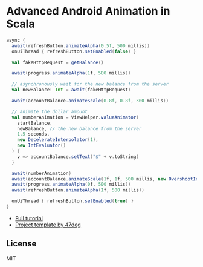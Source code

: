 # Advanced Android Animation in Scala

```scala
async {
  await(refreshButton.animateAlpha(0.5f, 500 millis))
  onUiThread { refreshButton.setEnabled(false) }

  val fakeHttpRequest = getBalance()

  await(progress.animateAlpha(1f, 500 millis))

  // asynchronously wait for the new balance from the server
  val newBalance: Int = await(fakeHttpRequest)

  await(accountBalance.animateScale(0.8f, 0.8f, 300 millis))

  // animate the dollar amount
  val numberAnimation = ViewHelper.valueAnimator(
    startBalance,
    newBalance, // the new balance from the server
    1.5 seconds,
    new DecelerateInterpolator(1),
    new IntEvaluator()
  ) {
    v => accountBalance.setText("$" + v.toString)
  }

  await(numberAnimation)
  await(accountBalance.animateScale(1f, 1f, 500 millis, new OvershootInterpolator(3f)))
  await(progress.animateAlpha(0f, 500 millis))
  await(refreshButton.animateAlpha(1f, 500 millis))

  onUiThread { refreshButton.setEnabled(true) }
}
```

- [Full tutorial](http://emptybrackets.com/)
- [Project template by 47deg](http://www.47deg.com/blog/scala-on-android-preparing-the-environment)

## License

MIT